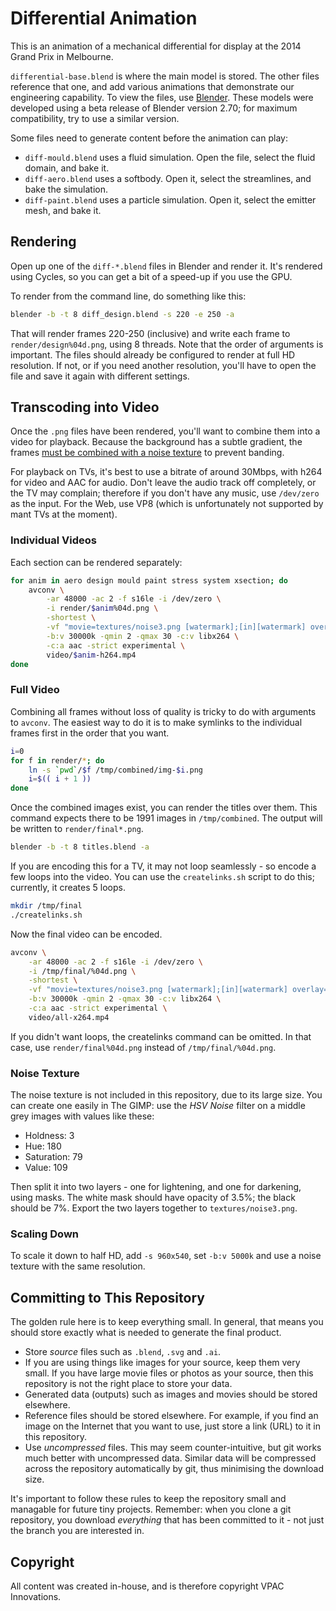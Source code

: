 # Differential Animation

This is an animation of a mechanical differential for display at the 2014 Grand
Prix in Melbourne.

`differential-base.blend` is where the main model is stored. The other files
reference that one, and add various animations that demonstrate our engineering
capability. To view the files, use [Blender](http://blender.org). These models
were developed using a beta release of Blender version 2.70; for maximum
compatibility, try to use a similar version.

Some files need to generate content before the animation can play:

- `diff-mould.blend` uses a fluid simulation. Open the file, select the
  fluid domain, and bake it.
- `diff-aero.blend` uses a softbody. Open it, select the streamlines,
  and bake the simulation.
- `diff-paint.blend` uses a particle simulation. Open it, select the
  emitter mesh, and bake it.


## Rendering

Open up one of the `diff-*.blend` files in Blender and render it. It's rendered
using Cycles, so you can get a bit of a speed-up if you use the GPU.

To render from the command line, do something like this:

```bash
blender -b -t 8 diff_design.blend -s 220 -e 250 -a
```

That will render frames 220-250 (inclusive) and write each frame to
`render/design%04d.png`, using 8 threads. Note that the order of arguments is
important. The files should already be configured to render at full HD
resolution. If not, or if you need another resolution, you'll have to open the
file and save it again with different settings.


## Transcoding into Video

Once the `.png` files have been rendered, you'll want to combine them into a
video for playback. Because the background has a subtle gradient, the frames
[must be combined with a noise texture][grad-band] to prevent banding.

For playback on TVs, it's best to use a bitrate of around 30Mbps, with h264
for video and AAC for audio. Don't leave the audio track off completely, or the
TV may complain; therefore if you don't have any music, use `/dev/zero` as the
input. For the Web, use VP8 (which is unfortunately not supported by mant TVs at
the moment).

[grad-band]: http://www.vueplus.com/blog/2012/09/how-to-avoid-gradient-banding/


### Individual Videos

Each section can be rendered separately:

```bash
for anim in aero design mould paint stress system xsection; do
    avconv \
        -ar 48000 -ac 2 -f s16le -i /dev/zero \
        -i render/$anim%04d.png \
        -shortest \
        -vf "movie=textures/noise3.png [watermark];[in][watermark] overlay=0:0 [out]" \
        -b:v 30000k -qmin 2 -qmax 30 -c:v libx264 \
        -c:a aac -strict experimental \
        video/$anim-h264.mp4
done
```


### Full Video

Combining all frames without loss of quality is tricky to do with arguments to
`avconv`. The easiest way to do it is to make symlinks to the individual frames
first in the order that you want.

```bash
i=0
for f in render/*; do
    ln -s `pwd`/$f /tmp/combined/img-$i.png
    i=$(( i + 1 ))
done
```

Once the combined images exist, you can render the titles over them. This
command expects there to be 1991 images in `/tmp/combined`. The output
will be written to `render/final*.png`.

```bash
blender -b -t 8 titles.blend -a
```

If you are encoding this for a TV, it may not loop seamlessly - so encode
a few loops into the video. You can use the `createlinks.sh` script to do
this; currently, it creates 5 loops.

```bash
mkdir /tmp/final
./createlinks.sh
```

Now the final video can be encoded.

```bash
avconv \
    -ar 48000 -ac 2 -f s16le -i /dev/zero \
    -i /tmp/final/%04d.png \
    -shortest \
    -vf "movie=textures/noise3.png [watermark];[in][watermark] overlay=0:0 [out]" \
    -b:v 30000k -qmin 2 -qmax 30 -c:v libx264 \
    -c:a aac -strict experimental \
    video/all-x264.mp4
```

If you didn't want loops, the createlinks command can be omitted. In that case,
use `render/final%04d.png` instead of `/tmp/final/%04d.png`.

### Noise Texture

The noise texture is not included in this repository, due to its large size. You
can create one easily in The GIMP: use the *HSV Noise* filter on a middle grey
images with values like these:

- Holdness: 3
- Hue: 180
- Saturation: 79
- Value: 109

Then split it into two layers - one for lightening, and one for darkening, using
masks. The white mask should have opacity of 3.5%; the black should be 7%.
Export the two layers together to `textures/noise3.png`.


### Scaling Down

To scale it down to half HD, add `-s 960x540`, set `-b:v 5000k` and use a noise
texture with the same resolution.


## Committing to This Repository

The golden rule here is to keep everything small. In general, that means you
should store exactly what is needed to generate the final product.

- Store *source* files such as `.blend`, `.svg` and `.ai`.
- If you are using things like images for your source, keep them very small. If
  you have large movie files or photos as your source, then this repository is
  not the right place to store your data.
- Generated data (outputs) such as images and movies should be stored elsewhere.
- Reference files should be stored elsewhere. For example, if you find an image
  on the Internet that you want to use, just store a link (URL) to it in this
  repository.
- Use *uncompressed* files. This may seem counter-intuitive, but git works much
  better with uncompressed data. Similar data will be compressed across the
  repository automatically by git, thus minimising the download size.

It's important to follow these rules to keep the repository small and managable
for future tiny projects. Remember: when you clone a git repository, you
download *everything* that has been committed to it - not just the branch you
are interested in.


## Copyright

All content was created in-house, and is therefore copyright VPAC Innovations.

